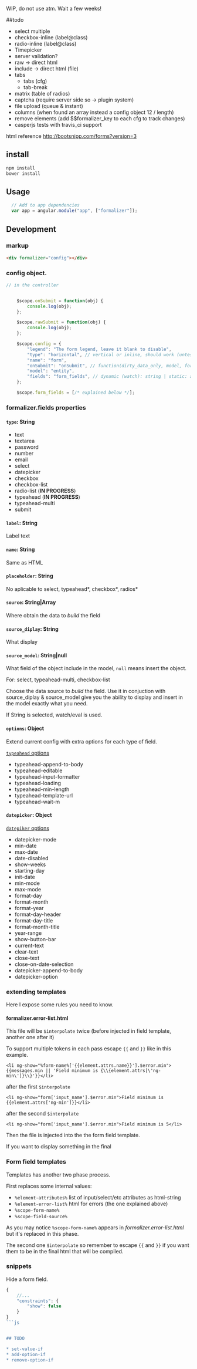 WIP, do not use atm. Wait a few weeks!


##todo

* select multiple
* checkbox-inline (label@class)
* radio-inline (label@class)
* Timepicker
* server validation?
* raw -> direct html
* include -> direct html (file)
* tabs
  * tabs (cfg)
  * tab-break
* matrix (table of radios)
* captcha (require server side so -> plugin system)
* file upload (queue & instant)
* columns (when found an array instead a config object 12 / length)
* remove elements (add $$formalizer_key to each cfg to track changes)
* casperjs tests with travis_ci support

html reference
http://bootsnipp.com/forms?version=3


## install

```bash
npm install
bower install
```


## Usage
````js
  // Add to app dependencies
  var app = angular.module("app", ["formalizer"]);
````


## Development

### markup

```html
<div formalizer="config"></div>
```

### config object.

```js
// in the controller


    $scope.onSubmit = function(obj) {
        console.log(obj);
    };

    $scope.rawSubmit = function(obj) {
        console.log(obj);
    };

    $scope.config = {
        "legend": "The form legend, leave it blank to disable",
        "type": "horizontal", // vertical or inline, should work (untested)
        "name": "form",
        "onSubmit": "onSubmit", // function(dirty_data_only, model, form)
        "model": "entity",
        "fields": "form_fields", // dynamic (watch): string | static: array
    };

    $scope.form_fields = [/* explained below */];
```

### formalizer.fields properties

#### `type`: String
* text
* textarea
* password
* number
* email
* select
* datepicker
* checkbox
* checkbox-list
* radio-list (**IN PROGRESS**)
* typeahead (**IN PROGRESS**)
* typeahead-multi
* submit

#### `label`: String

Label text

#### `name`: String

Same as HTML

#### `placeholder`: String

No aplicable to select, typeahead*, checkbox*, radios*

#### `source`: String|Array

Where obtain the data to *build* the field

#### `source_diplay`: String

What display

#### `source_model`: String|null

What field of the object include in the model, `null` means insert the object.

For: select, typeahead-multi, checkbox-list

Choose the data source to *build* the field. Use it in conjuction with source_diplay & source_model give you the ability to display and insert in the model exactly what you need.

If String is selected, watch/eval is used.

#### `options`: Object

Extend current config with extra options for each type of field.

[`typeahead` options](http://angular-ui.github.io/bootstrap/#/typeahead)

* typeahead-append-to-body
* typeahead-editable
* typeahead-input-formatter
* typeahead-loading
* typeahead-min-length
* typeahead-template-url
* typeahead-wait-m

#### `datepicker`: Object

[`datepiker` options](http://angular-ui.github.io/bootstrap/#/datepicker)

* datepicker-mode
* min-date
* max-date
* date-disabled
* show-weeks
* starting-day
* init-date
* min-mode
* max-mode
* format-day
* format-month
* format-year
* format-day-header
* format-day-title
* format-month-title
* year-range
* show-button-bar
* current-text
* clear-text
* close-text
* close-on-date-selection
* datepicker-append-to-body
* datepicker-option

### extending templates

Here I expose some rules you need to know.

#### formalizer.error-list.html

This file will be `$interpolate` twice (before injected in field template, another one after it)

To support multiple tokens in each pass escape `{{` and `}}` like in this example.

`<li ng-show="%form-name%['{{element.attrs.name}}'].$error.min">{{messages.min || 'Field minimum is {\\{element.attrs[\'ng-min\']}\\}'}}</li>`

after the first `$interpolate`

`<li ng-show="form['input_name'].$error.min">Field minimum is {{element.attrs['ng-min']}}</li>`

after the second `$interpolate`

`<li ng-show="form['input_name'].$error.min">Field minimum is 5</li>`

Then the file is injected into the the form field template.

If you want to display something in the final


### Form field templates

Templates has another two phase process.

First replaces some internal values:
* `%element-attributes%` list of input/select/etc attributes as html-string
* `%element-error-list%` html for errors (the one explained above)
* `%scope-form-name%`
* `%scope-field-source%`

As you may notice `%scope-form-name%` appears in *formalizer.error-list.html* but it's replaced in this phase.

The second one `$interpolate` so remember to escape `{{` and `}}` if you want them to be in the final html that will be compiled.





### snippets

Hide a form field.

```js
{
    //...
    "constraints": {
        "show": false
    }
}
```js


## TODO

* set-value-if
* add-option-if
* remove-option-if

